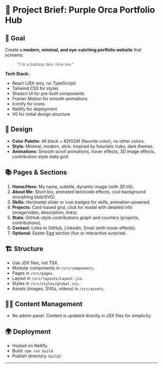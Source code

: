 # 📄 Project Brief: Purple Orca Portfolio Hub

## 🎯 Goal
Create a **modern, minimal, and eye-catching portfolio website** that screams:
> "I'm a badass dev. Hire me."

**Tech Stack:**
- React (JSX only, no TypeScript)
- Tailwind CSS for styles
- Shadcn UI for pre-built components
- Framer Motion for smooth animations
- Iconify for icons
- Netlify for deployment
- V0 for initial design structure

## 🎨 Design
- **Color Palette:** All black + #2f024f (favorite color), no other colors.
- **Style:** Minimal, modern, slick. Inspired by futuristic hubs, dark themes.
- **Animations:** Smooth scroll animations, hover effects, 3D image effects, contribution-style stats grid.

## 📚 Pages & Sections
1. **Home/Hero:** My name, subtitle, dynamic image (with 3D tilt).
2. **About Me:** Short bio, animated text/code effects, cool background (morphing blob/SVG).
3. **Skills:** Horizontal slider or icon badges for skills, animation-powered.
4. **Projects:** Card-based grid, click for modal with detailed info (image/video, description, links).
5. **Stats:** GitHub-style contributions graph and counters (projects, contributions).
6. **Contact:** Links to GitHub, LinkedIn, Email (with hover effects).
7. **Optional:** Easter Egg section (fun or interactive surprise).

## 🏗️ Structure
- Use JSX files, not TSX.
- Modular components in `/src/components`.
- Pages in `/src/pages`.
- Layout in `/src/layouts/Layout.jsx`.
- Styles in `/src/styles/global.css`.
- Assets (images, SVGs, videos) in `/src/assets`.

## 🧑‍💻 Content Management
- No admin panel. Content is updated directly in JSX files for simplicity.

## 🌍 Deployment
- Hosted on Netlify.
- Build: `npm run build`
- Publish directory: `build/`

---

